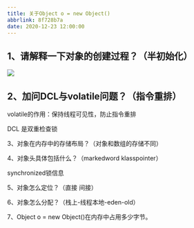 ```yaml
---
title: 关于Object o = new Object()
abbrlink: 8f728b7a
date: 2020-12-23 12:00:00
---
```


## 1、请解释一下对象的创建过程？（半初始化）

![](http://wumu.rescreate.cn/image20201222130815.png)

## 2、加问DCL与volatile问题？（指令重排）

volatile的作用：保持线程可见性，防止指令重排

DCL 是双重检查锁



3、对象在内存中的存储布局？（对象和数组的存储不同）





4、对象头具体包括什么？（markedword klasspointer）

synchronized锁信息







5、对象怎么定位？（直接  间接）







6、对象怎么分配？（栈上-线程本地-eden-old）







7、Object o = new Object()在内存中占用多少字节。